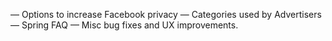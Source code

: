 —   Options to increase Facebook privacy
—   Categories used by Advertisers
—   Spring FAQ
—   Misc bug fixes and UX improvements.
